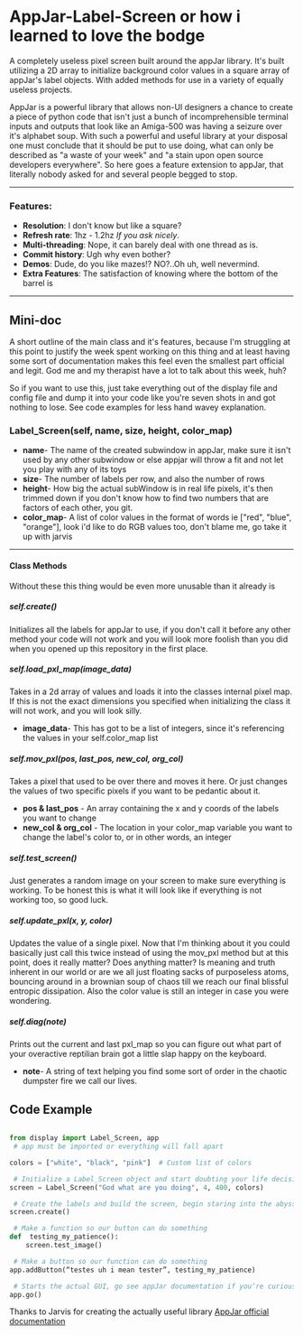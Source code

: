 # AppJar-Label-Screen  or how i learned to love the bodge
A completely useless pixel screen built around the appJar library. It's built utilizing a 2D array to initialize background color values in a square array of  appJar's label objects. With added methods for use in a variety of equally useless projects. 

AppJar is a powerful library that allows non-UI designers a chance to create a piece of python code that isn't just a bunch of incomprehensible terminal inputs and outputs that look like an Amiga-500 was having a seizure over it's alphabet soup. With such a powerful and useful library at your disposal one must conclude that it should be put to use doing, what can only be described as "a waste of your week" and "a stain upon open source developers everywhere". So here goes a feature extension to appJar, that literally nobody asked for and several people begged to stop.  

------------------------------------------------

### Features:
- **Resolution**: I don't know but like a square? 
- **Refresh rate**: 1hz - 1.2hz *If you ask nicely*.
- **Multi-threading**: Nope, it can barely deal with one thread as is. 
- **Commit history**: Ugh why even bother? 
- **Demos**: Dude, do you like mazes!? NO?..Oh uh, well nevermind. 
- **Extra Features**: The satisfaction of knowing where the bottom of the barrel is


-------------------------------------------------


## Mini-doc 
A short outline of the main class and it's features, because I'm struggling at this point to justify the week spent working on this thing and at least having some sort of documentation makes this feel even the smallest part official and legit. God me and my therapist have a lot to talk about this week, huh?


So if you want to use this, just take everything out of the display file and config file and dump it into your code like you're seven shots in and got nothing to lose.
See code examples for less hand wavey explanation.  


### Label_Screen(self, name, size, height, color_map)
- **name**- The name of the created subwindow in appJar, make sure it isn't used by any other subwindow or else appjar will throw a fit and not let you play with any of its toys
- **size**- The number of labels per row, and also the number of rows  
- **height**- How big the actual subWindow is in real life pixels, it's then trimmed down if you don't know how to find two numbers that are factors of each other, you git.
- **color_map**- A list of color values in the format of words ie \["red", "blue", "orange"\], look i'd like to do RGB values too, don't blame me, go take it up with jarvis


-------------------------------------------------


#### Class Methods
Without these this thing would be even more unusable than it already is

##### self.create()
Initializes all the labels for appJar to use, if you don't call it before any other method your code will not work and you will look more foolish than you did when you opened up this repository in the first place.


##### self.load_pxl_map(image_data)
Takes in a 2d array of values and loads it into the classes internal pixel map. If this is not the exact dimensions you specified when initializing the class it will not work, and you will look silly.
- **image_data**- This has got to be a list of integers, since it's referencing the values in your self.color_map list


##### self.mov_pxl(pos, last_pos, new_col, org_col)
Takes a pixel that used to be over there and moves it here. Or just changes the values of two specific pixels if you want to be pedantic about it.
- **pos & last_pos** - An array containing the x and y coords of the labels you want to change
- **new_col & org_col** - The location in your color_map variable you want to change the label's color to, or in other words, an integer


##### self.test_screen() 
Just generates a random image on your screen to make sure everything is working.
To be honest this is what it will look like if everything is not working too, so good luck.


##### self.update_pxl(x, y, color)
Updates the value of a single pixel. Now that I'm thinking about it you could basically just call this twice instead of using the mov_pxl method but at this point, does it really matter? Does anything matter? Is meaning and truth inherent in our world or are we all just floating sacks of purposeless atoms, bouncing around in a brownian soup of chaos till we reach our final blissful entropic dissipation. Also the color value is still an integer in case you were wondering.



##### self.diag(note)
Prints out the current and last pxl_map so you can figure out what part of your overactive reptilian brain got a little slap happy on the keyboard. 
- **note**- A string of text helping you find some sort of order in the chaotic dumpster fire we call our lives.


## Code Example
 
```python

from display import Label_Screen, app  
 # app must be imported or everything will fall apart

colors = ["white", "black", "pink"]  # Custom list of colors

 # Initialize a Label_Screen object and start doubting your life decisions
screen = Label_Screen("God what are you doing", 4, 400, colors)

 # Create the labels and build the screen, begin staring into the abyss
screen.create()  

 # Make a function so our button can do something
def  testing_my_patience():
    screen.test_image()	

 # Make a button so our function can do something
app.addButton(“testes uh i mean tester”, testing_my_patience)

 # Starts the actual GUI, go see appJar documentation if you’re curious
app.go()

```
Thanks to Jarvis for creating the actually useful library
[AppJar official documentation](appjar.info "A much better use of your time")
